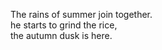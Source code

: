 The rains of summer join together.    
he starts to grind the rice,    
the autumn dusk is here.    

